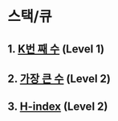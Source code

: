 # 스택/큐

## 1. [K번 째 수](https://github.com/KKM220204/programmers220204/blob/main/programmers_highScoreKit/M4_Sort/M1_Kth_number.md) (Level 1)

## 2. [가장 큰 수](https://github.com/KKM220204/programmers220204/blob/main/programmers_highScoreKit/M4_Sort/M2_the_biggest_number.md) (Level 2)

## 3. [H-index](https://github.com/KKM220204/programmers220204/blob/main/programmers_highScoreKit/M4_Sort/M3_H_index.md) (Level 2)

